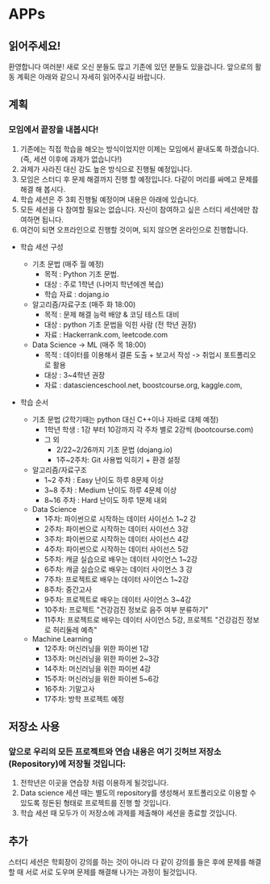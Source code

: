 # APPs
## 읽어주세요!
환영합니다 여러분! 새로 오신 분들도 많고 기존에 있던 분들도 있을겁니다. 앞으로의 활동 계획은 아래와 같으니 자세히 읽어주시길 바랍니다. 


## 계획
### 모임에서 끝장을 내봅시다!
1. 기존에는 직접 학습을 해오는 방식이었지만 이제는 모임에서 끝내도록 하겠습니다. (즉, 세션 이후에 과제가 없습니다!) 
2. 과제가 사라진 대신 강도 높은 방식으로 진행될 예정입니다.
3. 모임은 스터디 후 문제 해결까지 진행 할 예정입니다. 다같이 머리를 싸메고 문제를 해결 해 봅시다.
4. 학습 세션은 주 3회 진행될 예정이며 내용은 아래에 있습니다.
5. 모든 세션을 다 참여할 필요는 없습니다. 자신이 참여하고 싶은 스터디 세션에만 참여하면 됩니다.
6. 여건이 되면 오프라인으로 진행할 것이며, 되지 않으면 온라인으로 진행합니다.

+ 학습 세션 구성
  + 기초 문법 (매주 월 예정)
    + 목적 : Python 기초 문법.
    + 대상 : 주로 1학년 (나머지 학년에겐 복습)
    + 학습 자료 : dojang.io     
  + 알고리즘/자료구조 (매주 화 18:00) 
    + 목적 : 문제 해결 능력 배양 & 코딩 테스트 대비
    + 대상 : python 기초 문법을 익힌 사람 (전 학년 권장)
    + 자료 : Hackerrank.com, leetcode.com
  + Data Science -> ML (매주 목 18:00) 
    + 목적 : 데이터를 이용해서 결론 도출 + 보고서 작성 -> 취업시 포트폴리오로 활용
    + 대상 : 3~4학년 권장
    + 자료 : datascienceschool.net, boostcourse.org, kaggle.com, 

+ 학습 순서
    + 기초 문법 (2학기때는 python 대신 C++이나 자바로 대체 예정)
      + 1학년 학생 : 1강 부터 10강까지 각 주차 별로 2강씩 (bootcourse.com)
      + 그 외 
        + 2/22~2/26까지 기초 문법 (dojang.io)
        + 1주~2주차: Git 사용법 익히기 + 환경 설정
    + 알고리즘/자료구조
      + 1~2 주차 : Easy 난이도 하루 8문제 이상
      + 3~8 주차 : Medium 난이도 하루 4문제 이상
      + 8~16 주차 : Hard 난이도 하루 1문제 내외   
    + Data Science
      + 1주차: 파이썬으로 시작하는 데이터 사이선스 1~2 강
      + 2주차: 파이썬으로 시작하는 데이터 사이선스 3강
      + 3주차: 파이썬으로 시작하는 데이터 사이선스 4강
      + 4주차: 파이썬으로 시작하는 데이터 사이선스 5강
      + 5주차: 캐글 실습으로 배우는 데이터 사이언스 1~2강
      + 6주차: 캐글 실습으로 배우는 데이터 사이언스 3 강 
      + 7주차: 프로젝트로 배우는 데이터 사이언스 1~2강
      + 8주차: 중간고사 
      + 9주차: 프로젝트로 배우는 데이터 사이언스 3~4강
      + 10주차: 프로젝트 "건강검진 정보로 음주 여부 분류하기"
      + 11주차: 프로젝트로 배우는 데이터 사이언스 5강, 프로젝트 "건강검진 정보로 허리둘레 예측" 
    + Machine Learning
      + 12주차: 머신러닝을 위한 파이썬  1강
      + 13주차: 머신러닝을 위한 파이썬  2~3강
      + 14주차: 머신러닝을 위한 파이썬  4강
      + 15주차: 머신러닝을 위한 파이썬 5~6강 
      + 16주차: 기말고사
      + 17주차: 방학 프로젝트 예정


## 저장소 사용
### 앞으로 우리의 모든 프로젝트와 연습 내용은 여기 깃허브 저장소(Repository)에 저장될 것입니다:

1. 전학년은 이곳을 연습장 처럼 이용하게 될것입니다. 
2. Data science 세션 때는 별도의 repository를 생성해서 포트폴리오로 이용할 수 있도록 정돈된 형태로 프로젝트를 진행 할 것입니다.
3. 학습 세션 때 모두가 이 저장소에 과제를 제출해야 세션을 종료할 것입니다.



## 추가
스터디 세션은 학회장이 강의를 하는 것이 아니라 다 같이 강의를 들은 후에 문제를 해결할 때 서로 서로 도우며 문제를 해결해 나가는 과정이 될것입니다.





